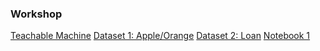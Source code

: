 ### Workshop
[Teachable Machine]()
[Dataset 1: Apple/Orange](https://github.com/tech4alltraining/aiml/blob/main/datasets/cv/image-classification.zip)
[Dataset 2: Loan](https://raw.githubusercontent.com/tech4alltraining/aiml/refs/heads/main/datasets/loan_data_10k.csv)
[Notebook 1](https://colab.research.google.com/drive/1XEqoQhLlzeR_wi_1ywArJxDJyTtt5BTP?usp=sharing)